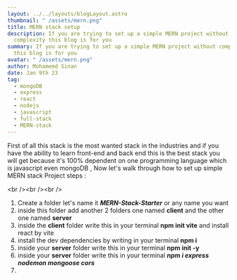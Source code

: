 ```yaml
---
layout: ../../layouts/blogLayout.astro
thumbnail: " /assets/mern.png"
title: MERN stack setup
description: If you are trying to set up a simple MERN project without
  complexity this blog is for you
summary: If you are trying to set up a simple MERN project without complexity
  this blog is for you
avatar: " /assets/mern.png"
author: Mohamemd Sinan
date: Jan 9th 23
tag:
  - mongoDB
  - express
  - react
  - nodejs
  - javascript
  - full-stack
  - MERN-stack
---
```

First of all this stack is the most wanted stack in the industries and if you have the ability to learn front-end and back end this is the best stack you will get because it's 100% dependent on one programming language which is javascript even mongoDB , Now let's walk through how to set up simple MERN stack Project steps :

<﻿br /><﻿br /><﻿br />

1. C﻿reate a folder let's name it ***MERN-Stack-Starter*** or any name you want
2. i﻿nside this folder add another 2 folders one named **client** and the other one named **server**
3. i﻿nside the **client** folder write this in your terminal **npm init vite** and install react by vite
4. i﻿nstall the dev dependencies by writing in your terminal **npm i**
5. i﻿nside your **server** folder write this in your terminal **npm init -y**
6. i﻿nside your **server** folder write this in your terminal ***npm i express nodemon mongoose cors***
7.